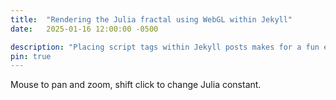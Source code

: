 ```yaml
---
title:  "Rendering the Julia fractal using WebGL within Jekyll"
date:   2025-01-16 12:00:00 -0500

description: "Placing script tags within Jekyll posts makes for a fun exercise."
pin: true
---
```


Mouse to pan and zoom, shift click to change Julia constant.
<canvas id="julia" style="width: 100%;"></canvas>
<script src="https://ajax.googleapis.com/ajax/libs/jquery/3.7.1/jquery.min.js"></script>
<script src="{{ site.url }}/assets/js/julia.js"></script>